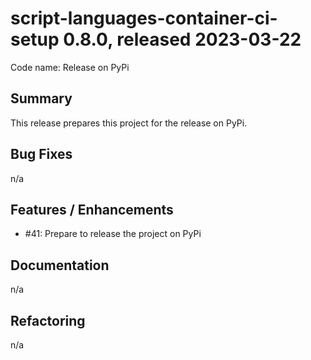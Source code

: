 # script-languages-container-ci-setup 0.8.0, released 2023-03-22

Code name: Release on PyPi

## Summary

This release prepares this project for the release on PyPi.

## Bug Fixes

n/a

## Features / Enhancements

 - #41: Prepare to release the project on PyPi

## Documentation

n/a

## Refactoring

n/a
